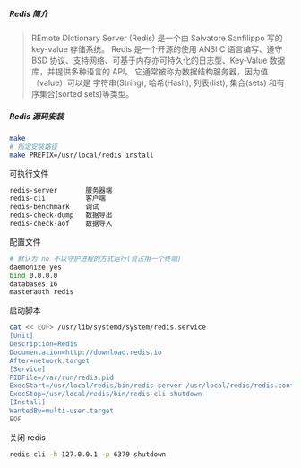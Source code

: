 ##### Redis 简介

> REmote DIctionary Server (Redis) 是一个由 Salvatore Sanfilippo 写的 key-value 存储系统。
> Redis 是一个开源的使用 ANSI C 语言编写、遵守 BSD 协议、支持网络、可基于内存亦可持久化的日志型、Key-Value 数据库，并提供多种语言的 API。
> 它通常被称为数据结构服务器，因为值（value）可以是 
> 字符串(String), 哈希(Hash), 列表(list), 集合(sets) 和有序集合(sorted sets)等类型。

##### Redis 源码安装

```bash
make
# 指定安装路径
make PREFIX=/usr/local/redis install
```

可执行文件

```bash
redis-server       服务器端
redis-cli          客户端
redis-benchmark    调试
redis-check-dump   数据导出
redis-check-aof    数据导入
```

配置文件

```bash
# 默认为 no 不以守护进程的方式运行(会占用一个终端) 
daemonize yes
bind 0.0.0.0
databases 16
masterauth redis
```

启动脚本

```bash
cat << EOF> /usr/lib/systemd/system/redis.service
[Unit]
Description=Redis
Documentation=http://download.redis.io
After=network.target
[Service]
PIDFile=/var/run/redis.pid
ExecStart=/usr/local/redis/bin/redis-server /usr/local/redis/redis.conf --daemonize no
ExecStop=/usr/local/redis/bin/redis-cli shutdown
[Install]
WantedBy=multi-user.target
EOF
```

关闭 redis

```bash
redis-cli -h 127.0.0.1 -p 6379 shutdown
```

